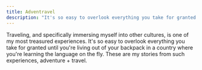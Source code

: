 ```yaml
---
title: Adventravel
description: "It's so easy to overlook everything you take for granted until you're living out of your backpack in a country where you're learning the language on the fly. These are my stories from such experiences, adventure + travel."
---
```

<p>Traveling, and specifically immersing myself into other cultures, is one of my most treasured experiences. It's so easy to overlook everything you take for granted until you're living out of your backpack in a country where you're learning the language on the fly. These are my stories from such experiences, adventure + travel.</p>